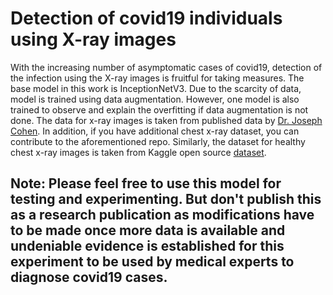 # Detection of covid19 individuals using X-ray images

With the increasing number of asymptomatic cases of covid19, detection of the infection using the X-ray images is fruitful for taking measures. The base model in this work is InceptionNetV3. Due to the scarcity of data, model is trained using data augmentation. However, one model is also trained to observe and explain the overfitting if data augmentation is not done. The data for x-ray images is taken from published data by [Dr. Joseph Cohen](https://github.com/ieee8023/covid-chestxray-dataset). In addition, if you have additional chest x-ray dataset, you can contribute to the aforementioned repo. Similarly, the dataset for healthy chest x-ray images is taken from Kaggle open source [dataset](https://www.kaggle.com/paultimothymooney/chest-xray-pneumonia).

## Note: Please feel free to use this model for testing and experimenting. But don't publish this as a research publication as modifications have to be made once more data is available and undeniable evidence is established for this experiment to be used by medical experts to diagnose covid19 cases.
